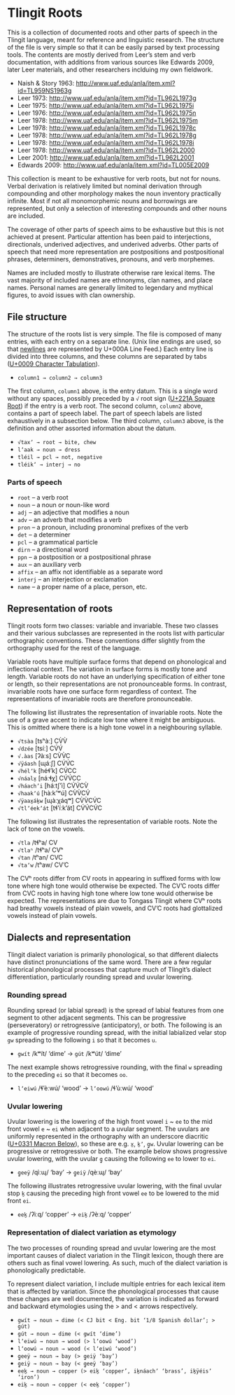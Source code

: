 # Tlingit Roots

This is a collection of documented roots and other parts of speech in the
Tlingit language, meant for reference and linguistic research. The structure of
the file is very simple so that it can be easily parsed by text processing
tools. The contents are mostly derived from Leer’s stem and verb documentation,
with additions from various sources like Edwards 2009, later Leer materials,
and other researchers inclduing my own fieldwork.

* Naish & Story 1963: http://www.uaf.edu/anla/item.xml?id=TL959NS1963g
* Leer 1973: http://www.uaf.edu/anla/item.xml?id=TL962L1973g
* Leer 1975: http://www.uaf.edu/anla/item.xml?id=TL962L1975i
* Leer 1976: http://www.uaf.edu/anla/item.xml?id=TL962L1975n
* Leer 1978: http://www.uaf.edu/anla/item.xml?id=TL962L1975m
* Leer 1978: http://www.uaf.edu/anla/item.xml?id=TL962L1978c
* Leer 1978: http://www.uaf.edu/anla/item.xml?id=TL962L1978g
* Leer 1978: http://www.uaf.edu/anla/item.xml?id=TL962L1978i
* Leer 1978: http://www.uaf.edu/anla/item.xml?id=TL962L2000
* Leer 2001: http://www.uaf.edu/anla/item.xml?id=TL962L2001
* Edwards 2009: http://www.uaf.edu/anla/item.xml?id=TL005E2009

This collection is meant to be exhaustive for verb roots, but not for nouns.
Verbal derivation is relatively limited but nominal derivation through
compounding and other morphology makes the noun inventory practically infinite.
Most if not all monomorphemic nouns and borrowings are represented, but only
a selection of interesting compounds and other nouns are included.

The coverage of other parts of speech aims to be exhaustive but this is not
achieved at present. Particular attention has been paid to interjections,
directionals, underived adjectives, and underived adverbs. Other parts of
speech that need more representation are postpositions and postpositional
phrases, determiners, demonstratives, pronouns, and verb morphemes.

Names are included mostly to illustrate otherwise rare lexical items. The
vast majority of included names are ethnonyms, clan names, and place names.
Personal names are generally limited to legendary and mythical figures, to
avoid issues with clan ownership.

## File structure

The structure of the roots list is very simple. The file is composed of many
entries, with each entry on a separate line. (Unix line endings are used, so
that [newlines](https://en.wikipedia.org/wiki/Newline) are represented by
U+000A Line Feed.) Each entry line is divided into three columns, and these
columns are separated by tabs ([U+0009 Character
Tabulation](http://en.wikipedia.org/wiki/Horizontal_tabulation)).

* `column1 → column2 → column3`

The first column, `column1` above, is the entry datum. This is a single word
without any spaces, possibly preceded by a `√` root sign ([U+221A Square
Root](https://codepoints.net/U+221A?lang=en)) if the entry is a verb root. The
second column, `column2` above, contains a part of speech label. The part of
speech labels are listed exhaustively in a subsection below. The third column,
`column3` above, is the definition and other assorted information about the
datum.

* `√taxʼ → root → bite, chew`
* `lʼaak → noun → dress`
* `tléil → pcl → not, negative`
* `tléikʼ → interj → no`

### Parts of speech

* `root` – a verb root
* `noun` – a noun or noun-like word
* `adj` – an adjective that modifies a noun
* `adv` – an adverb that modifies a verb
* `pron` – a pronoun, including pronominal prefixes of the verb
* `det` – a determiner
* `pcl` – a grammatical particle
* `dirn` – a directional word
* `ppn` – a postposition or a postpositional phrase
* `aux` – an auxiliary verb
* `affix` – an affix not identifiable as a separate word
* `interj` – an interjection or exclamation
* `name` – a proper name of a place, person, etc.

## Representation of roots

Tlingit roots form two classes: variable and invariable. These two classes and
their various subclasses are represented in the roots list with particular
orthographic conventions. These conventions differ slightly from the
orthography used for the rest of the language.

Variable roots have multiple surface forms that depend on phonological and
inflectional context. The variation in surface forms is mostly tone and length.
Variable roots do not have an underlying specification of either tone or
length, so their representations are not pronounceable forms. In contrast,
invariable roots have one surface form regardless of context. The
representations of invariable roots are therefore pronounceable.

The following list illustrates the representation of invariable roots. Note the
use of a grave accent to indicate low tone where it might be ambiguous. This is
omitted where there is a high tone vowel in a neighbouring syllable.

* `√tsàa` [tsʰàː] CV̀V̀
* `√dzée` [tsíː] CV́V́
* `√.àas` [ʔàːs] CV̀V̀C
* `√ÿáash` [ɰáːʃ] CV́V́C
* `√hélʼk` [héɬʼk] CV́CC
* `√náalx̱` [náːɬχ] CV́V́CC
* `√háachʼi` [háːtʃʼì] CV́V́CV̀
* `√haakʼú` [hàːkʼʷú] CV̀V̀CV́
* `√ÿaax̱áḵw` [ɰàːχáqʷ] CV̀V̀CV́C
* `√tlʼéekʼát` [tɬʼíːkʼát] CV́V́CV́C

The following list illustrates the representation of variable roots. Note the
lack of tone on the vowels.

* `√tla` /tɬʰa/ CV
* `√tlaʰ` /tɬʰa/ CVʰ
* `√tan` /tʰan/ CVC
* `√taʼw` /tʰaw/ CVʼC

The CVʰ roots differ from CV roots in appearing in suffixed forms with low tone
where high tone would otherwise be expected. The CVʼC roots differ from CVC
roots in having high tone where low tone would otherwise be expected.
The representations are due to Tongass Tlingit where CVʰ roots had breathy
vowels instead of plain vowels, and CVʼC roots had glottalized vowels instead
of plain vowels.

## Dialects and representation

Tlingit dialect variation is primarily phonological, so that different dialects
have distinct pronunciations of the same word. There are a few regular
historical phonological processes that capture much of Tlingit’s dialect
differentiation, particularly rounding spread and uvular lowering.

### Rounding spread

Rounding spread (or labial spread) is the spread of labial features from one
segment to other adjacent segments. This can be progressive (perseveratory) or
retrogressive (anticipatory), or both. The following is an example of
progressive rounding spread, with the initial labialized velar stop `gw`
spreading to the following `i` so that it becomes `u`.

* `gwít` /kʷít/ ‘dime’ → `gút` /kʷút/ ‘dime’

The next example shows retrogressive rounding, with the final `w` spreading to
the preceding `ei` so that it becomes `oo`.

* `lʼeiwú` /ɬʼèːwú/ ‘wood’ → `lʼoowú` /ɬʼùːwú/ ‘wood’

### Uvular lowering

Uvular lowering is the lowering of the high front vowel `i` ~ `ee` to the
mid front vowel `e` ~ `ei` when adjacent to a uvular segment. The uvulars are
uniformly represented in the orthography with an underscore diacritic
([U+0331 Macron Below](https://en.wikipedia.org/wiki/Macron_below)), so these
are e.g. `x̱`, `ḵʼ`, `g̱w`. Uvular lowering can be progressive or retrogressive
or both. The example below shows progressive uvular lowering, with the uvular
`g̱` causing the following `ee` to lower to `ei`.

* `g̱eeÿ` /qìːɰ/ ‘bay’ → `g̱eiÿ` /qèːɰ/ ‘bay’

The following illustrates retrogressive uvular lowering, with the final uvular
stop `ḵ` causing the preceding high front vowel `ee` to be lowered to the mid
front `ei`.

* `eeḵ` /ʔìːq/ ‘copper’ → `eiḵ` /ʔèːq/ ‘copper’

### Representation of dialect variation as etymology

The two processes of rounding spread and uvular lowering are the most important
causes of dialect variation in the Tlingit lexicon, though there are others
such as final vowel lowering. As such, much of the dialect variation is
phonologically predictable.

To represent dialect variation, I include multiple entries for each lexical
item that is affected by variation. Since the phonological processes that cause
these changes are well documented, the variation is indicated as forward and
backward etymologies using the > and < arrows respectively.

* `gwít → noun → dime (< CJ bit < Eng. bit ‘1/8 Spanish dollar’; > gút)`
* `gút → noun → dime (< gwít ‘dime’)`
* `lʼeiwú → noun → wood (> lʼoowú ‘wood’)`
* `lʼoowú → noun → wood (< lʼeiwú ‘wood’)`
* `g̱eeÿ → noun → bay (> g̱eiÿ ‘bay’)`
* `g̱eiÿ → noun → bay (< g̱eeÿ ‘bay’)`
* `eeḵ → noun → copper (> eiḵ ‘copper’, iḵnáachʼ ‘brass’, iḵÿéisʼ ‘iron’)`
* `eiḵ → noun → copper (< eeḵ ‘copper’)`
